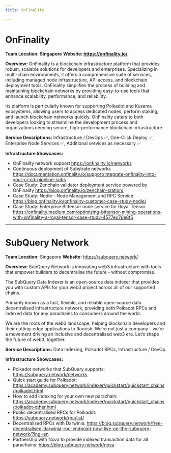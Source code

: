 ```yaml
---
title: OnFinality

---
```


# OnFinality
**Team Location: Singapore**
**Website: https://onfinality.io/**

**Overview:** 
OnFinality is a blockchain infrastructure platform that provides robust, scalable solutions for developers and enterprises. Specializing in multi-chain environments, it offers a comprehensive suite of services, including managed node infrastructure, API access, and blockchain deployment tools. OnFinality simplifies the process of building and maintaining blockchain networks by providing easy-to-use tools that enhance scalability, performance, and reliability.

Its platform is particularly known for supporting Polkadot and Kusama ecosystems, allowing users to access dedicated nodes, perform staking, and launch blockchain networks quickly. OnFinality caters to both developers looking to streamline the development process and organizations needing secure, high-performance blockchain infrastructure.

**Service Descriptions:** Infrastructure / DevOps ✅, One-Click Deploy ✅, Enterprise Node Services ✅, Additional services as necessary ✅

**Infrastructure Showcases:**
- OnFinality network support https://onfinality.io/networks
- Continuous deployment of Substrate networks https://documentation.onfinality.io/support/integrate-onfinality-into-your-ci-cd-pipeline-subs
- Case Study: Zenchain validator deployment service powered by OnFinality
https://blog.onfinality.io/zenchain-station/
- Case Study: Nodle - Node Management and RPC Service https://blog.onfinality.io/onfinality-customer-case-study-nodle/
- Case Study: Enterprise Bittensor node service for Royal Tensor https://onfinality.medium.com/optimizing-bittensor-mining-operations-with-onfinality-a-royal-tensor-case-study-4577ec76e8f5



---

# SubQuery Network
**Team Location:** Singapore
**Website:** https://subquery.network/

**Overview:** 
SubQuery Network is innovating web3 infrastructure with tools that empower builders to decentralise the future - without compromise. 

The SubQuery Data Indexer is an open-source data indexer that provides you with custom APIs for your web3 project across all of our supported chains.

Primarily known as a fast, flexible, and reliable open-source data decentralised infrastructure network, providing both Polkadot RPCs and indexed data for any parachains to consumers around the world. 

We are the roots of the web3 landscape, helping blockchain developers and their cutting-edge applications to flourish. We’re not just a company - we’re a movement driving an inclusive and decentralised web3 era. Let’s shape the future of web3, together. 

**Service Descriptions:** Data Indexing, Polkadot RPCs, Infrastructure / DevOp

**Infrastructure Showcases:** 
- Polkadot networks that SubQuery supports: https://subquery.network/networks
- Quick start guide for Polkadot: https://academy.subquery.network/indexer/quickstart/quickstart_chains/polkadot.html
- How to add indexing for your own new parachain: https://academy.subquery.network/indexer/quickstart/quickstart_chains/polkadot-other.html
- Public decentralised RPCs for Polkadot: https://subquery.network/rpc/list/
- Decentralised RPCs with Darwinia: https://blog.subquery.network/free-decentralised-darwinia-rpc-endpoint-now-live-on-the-subquery-network/?lng=en
- Partnership with Nova to provide indexed transaction data for all parachains: https://blog.subquery.network/nova
